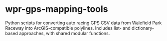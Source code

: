 # wpr-gps-mapping-tools
Python scripts for converting auto racing GPS CSV data from Walefield Park Raceway into ArcGIS-compatible polylines. Includes list- and dictionary-based approaches, with shared modular functions.
